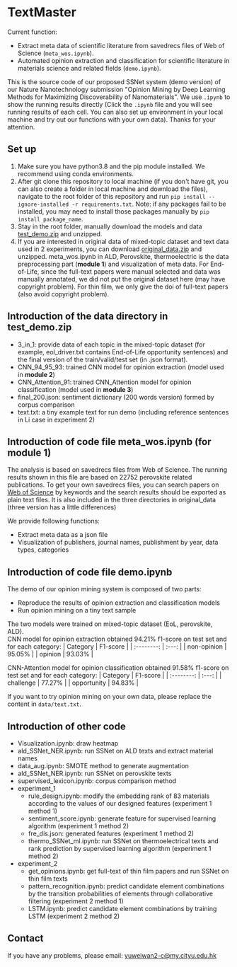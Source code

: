 # TextMaster

Current function:  
- Extract meta data of scientific literature from savedrecs files of Web of Science (`meta_wos.ipynb`).  
- Automated opinion extraction and classification for scientific literature in materials science and related fields (`demo.ipynb`).  
  
This is the source code of our proposed SSNet system (demo version) of our Nature Nanotechnology submission "Opinion Mining by Deep Learning Methods for Maximizing Discoverability of Nanomaterials". We use `.ipynb` to show the running results directly (Click the `.ipynb` file and you will see running results of each cell. You can also set up environment in your local machine and try out our functions with your own data). Thanks for your attention. 

## Set up
1. Make sure you have python3.8 and the pip module installed. We recommend using conda environments.  
2. After git clone this repository to local machine (if you don't have git, you can also create a folder in local machine and download the files), navigate to the root folder of this repository and run `pip install --ignore-installed -r requirements.txt`. Note: if any packages fail to be installed, you may need to install those packages manually by `pip install package_name`.  
3. Stay in the root folder, manually download the models and data [test_demo.zip](https://drive.google.com/file/d/1e0OCbzQ6GjN_yDYxNhy8ynRx2I16eaCU/view?usp=sharing) and unzipped.
4. If you are interested in original data of mixed-topic dataset and text data used in 2 experiments, you can download [original_data.zip](https://drive.google.com/file/d/1c1Mc3eWxIIEVQ3EmoLW0dmJMdMYsLY55/view?usp=sharing) and unzipped. meta_wos.ipynb in ALD, Perovskite, thermoelectric is the data preprocessing part (**module 1**) and visualization of meta data. For End-of-Life, since the full-text papers were manual selected and data was manually annotated, we did not put the original dataset here (may have copyright problem). For thin film, we only give the doi of full-text papers (also avoid copyright problem).

## Introduction of the data directory in test_demo.zip
- 3_in_1: provide data of each topic in the mixed-topic dataset (for example, eol_driver.txt contains End-of-Life opportunity sentences) and the final version of the train/valid/test set (in .json format).
- CNN_94_95_93: trained CNN model for opinion extraction (model used in **module 2**)
- CNN_Attention_91: trained CNN_Attention model for opinion classification (model used in **module 3**)
- final_200.json: sentiment dictionary (200 words version) formed by corpus comparison
- text.txt: a tiny example text for run demo (including reference sentences in Li case in experiment 2)

## Introduction of code file meta_wos.ipynb (for module 1)
The analysis is based on savedrecs files from Web of Science. The running results shown in this file are based on 22752 perovskite related publications. To get your own savedrecs files, you can search papers on [Web of Science](https://www.webofscience.com/wos/woscc/basic-search) by keywords and the search results should be exported as plain text files. It is also included in the three directories in original_data (three version has a little differences)

We provide following functions:  
- Extract meta data as a json file 
- Visualization of publishers, journal names, publishment by year, data types, categories

## Introduction of code file demo.ipynb
The demo of our opinion mining system is composed of two parts: 
- Reproduce the results of opinion extraction and classification models
- Run opinion mining on a tiny text sample 

The two models were trained on mixed-topic dataset (EoL, perovskite, ALD).  
CNN model for opinion extraction obtained 94.21% f1-score on test set and for each category: 
| Category | F1-score |
| :--------: | :---: |
|   non-opinion   | 95.05% |
|   opinion    | 93.03% |

CNN-Attention model for opinion classification obtained 91.58% f1-score on test set and for each category: 
| Category | F1-score |
| :--------: | :---: |
|   challenge   | 77.27% |
|   opportunity    | 94.83% |

If you want to try opinion mining on your own data, please replace the content in `data/text.txt`.

## Introduction of other code
- Visualization.ipynb: draw heatmap
- ald_SSNet_NER.ipynb: run SSNet on ALD texts and extract material names
- data_aug.ipynb: SMOTE method to generate augmentation
- ald_SSNet_NER.ipynb: run SSNet on perovskite texts
- supervised_lexicon.ipynb: corpus comparison method
- experiment_1
  - rule_design.ipynb: modify the embedding rank of 83 materials according to the values of our designed features (experiment 1 method 1)
  - sentiment_score.ipynb: generate feature for supervised learning algorithm (experiment 1 method 2)
  - fre_dis.json: generated features (experiment 1 method 2)
  - thermo_SSNet_ml.ipynb: run SSNet on thermoelectrical texts and rank prediction by supervised learning algorithm (experiment 1 method 2)
- experiment_2
  - get_opinions.ipynb: get full-text of thin film papers and run SSNet on thin film texts
  - pattern_recognition.ipynb: predict candidate element combinations by the transition probabilities of elements through collaborative filtering (experiment 2 method 1)
  - LSTM.ipynb: predict candidate element combinations by training LSTM (experiment 2 method 2)

## Contact  
If you have any problems, please email: yuweiwan2-c@my.cityu.edu.hk 
